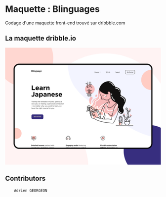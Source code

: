 # Maquette : Blinguages

Codage d'une maquette front-end trouvé sur dribbble.com

## La maquette dribble.io
![Maquette Blinguage](maquette.png) 


## Contributors
        Adrien GEORGEON